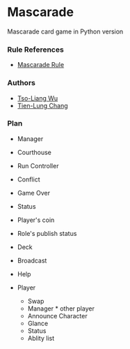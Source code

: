 # Mascarade
Mascarade card game in Python version

### Rule References
* [Mascarade Rule](http://rprod.com/uploads/file/MASCARADE_RULES_EN.pdf)

### Authors
* [Tso-Liang Wu](https://github.com/tsoliangwu0130)
* [Tien-Lung Chang](https://github.com/ShannaChang)

### Plan
* Manager
 * Courthouse
 * Run Controller
 * Conflict
 * Game Over
 * Status
  * Player's coin
   * Role's publish status
 * Deck
 * Broadcast
 * Help

* Player
	* Swap
	 * Manager
	  * other player
	* Announce Character
	* Glance
	* Status
	* Ablity list
